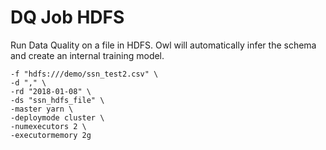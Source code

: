 # DQ Job HDFS

Run Data Quality on a file in HDFS. Owl will automatically infer the schema and create an internal training model.

```
-f "hdfs:///demo/ssn_test2.csv" \
-d "," \
-rd "2018-01-08" \
-ds "ssn_hdfs_file" \
-master yarn \
-deploymode cluster \
-numexecutors 2 \
-executormemory 2g
```
